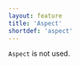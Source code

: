 ```yaml
---
layout: feature
title: 'Aspect'
shortdef: 'aspect'
---
```


`Aspect` is not used.
<!-- Interlanguage links updated Čt lis 12 09:43:00 CET 2020 -->
